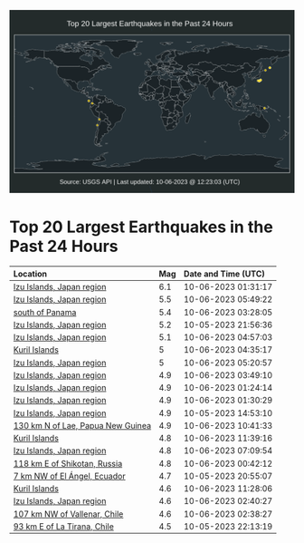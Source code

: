 ![Map](./map.png)

# Top 20 Largest Earthquakes in the Past 24 Hours

| Location | Mag | Date and Time (UTC) |
|:---|:---|:---|
| [Izu Islands, Japan region](https://earthquake.usgs.gov/earthquakes/eventpage/us6000ldbb) | 6.1 | 10-06-2023 01:31:17 |
| [Izu Islands, Japan region](https://earthquake.usgs.gov/earthquakes/eventpage/us6000lddt) | 5.5 | 10-06-2023 05:49:22 |
| [south of Panama](https://earthquake.usgs.gov/earthquakes/eventpage/us6000ldd0) | 5.4 | 10-06-2023 03:28:05 |
| [Izu Islands, Japan region](https://earthquake.usgs.gov/earthquakes/eventpage/us6000ldab) | 5.2 | 10-05-2023 21:56:36 |
| [Izu Islands, Japan region](https://earthquake.usgs.gov/earthquakes/eventpage/us6000lddr) | 5.1 | 10-06-2023 04:57:03 |
| [Kuril Islands](https://earthquake.usgs.gov/earthquakes/eventpage/us6000lddl) | 5 | 10-06-2023 04:35:17 |
| [Izu Islands, Japan region](https://earthquake.usgs.gov/earthquakes/eventpage/us6000ldds) | 5 | 10-06-2023 05:20:57 |
| [Izu Islands, Japan region](https://earthquake.usgs.gov/earthquakes/eventpage/us6000ldd3) | 4.9 | 10-06-2023 03:49:10 |
| [Izu Islands, Japan region](https://earthquake.usgs.gov/earthquakes/eventpage/us6000ldc1) | 4.9 | 10-06-2023 01:24:14 |
| [Izu Islands, Japan region](https://earthquake.usgs.gov/earthquakes/eventpage/us6000ldb9) | 4.9 | 10-06-2023 01:30:29 |
| [Izu Islands, Japan region](https://earthquake.usgs.gov/earthquakes/eventpage/us6000ld4n) | 4.9 | 10-05-2023 14:53:10 |
| [130 km N of Lae, Papua New Guinea](https://earthquake.usgs.gov/earthquakes/eventpage/us6000ldew) | 4.9 | 10-06-2023 10:41:33 |
| [Kuril Islands](https://earthquake.usgs.gov/earthquakes/eventpage/us6000ldf7) | 4.8 | 10-06-2023 11:39:16 |
| [Izu Islands, Japan region](https://earthquake.usgs.gov/earthquakes/eventpage/us6000ldea) | 4.8 | 10-06-2023 07:09:54 |
| [118 km E of Shikotan, Russia](https://earthquake.usgs.gov/earthquakes/eventpage/us6000ldb5) | 4.8 | 10-06-2023 00:42:12 |
| [7 km NW of El Ángel, Ecuador](https://earthquake.usgs.gov/earthquakes/eventpage/us6000ld9m) | 4.7 | 10-05-2023 20:55:07 |
| [Kuril Islands](https://earthquake.usgs.gov/earthquakes/eventpage/us6000ldf4) | 4.6 | 10-06-2023 11:28:06 |
| [Izu Islands, Japan region](https://earthquake.usgs.gov/earthquakes/eventpage/us6000ldcr) | 4.6 | 10-06-2023 02:40:27 |
| [107 km NW of Vallenar, Chile](https://earthquake.usgs.gov/earthquakes/eventpage/us6000ldce) | 4.6 | 10-06-2023 02:38:27 |
| [93 km E of La Tirana, Chile](https://earthquake.usgs.gov/earthquakes/eventpage/us6000ldaj) | 4.5 | 10-05-2023 22:13:19 |
